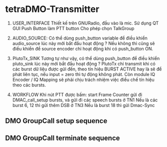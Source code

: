 # tetraDMO-Transmitter

1. USER_INTERFACE
Thiết kế trên GNURadio, đầu vào là mic. 
Sử dụng QT GUI Push Button làm PTT button
Cho phép chọn TalkGroup

2. AUDIO_SOURCE:
Có thể dùng push_button variable để điều khiển audio_source lúc này mới bắt đầu hoạt động ? Nếu không thì cũng sẽ điều khiển để source encoder chỉ hoạt động khi có push_button ON.

3. PlutoTx_SINK
Tương tự như vậy, có thể dùng push_button để điều khiển pluto_sink lúc này mới bắt đầu hoạt động ? PlutoTx chỉ transmit khi có các burst dữ liệu được gửi đến, theo tín hiệu BURST ACTIVE hay là sẽ để phát liên tục, nếu input = zero thì tự động không phát. Còn module IQ Encoder / IQ Mapping sẽ phải chịu trách nhiệm việc điều chế tín hiệu theo các bursts.

4. WORKFLOW
Khi nút PTT được bấm:
start Frame Counter
 gửi đi DMAC_call_setup bursts, và
 gửi đi các speech bursts ở TN1
 Nếu là các burst 6, 12 thì gửi thêm DSB ở TN3
 Nếu là burst 18 thì gửi Dmac-Sync

## DMO GroupCall setup sequence 

## DMO GroupCall terminate sequence
 
